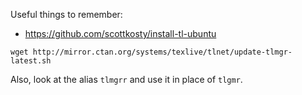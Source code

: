 
Useful things to remember:

- https://github.com/scottkosty/install-tl-ubuntu


```
wget http://mirror.ctan.org/systems/texlive/tlnet/update-tlmgr-latest.sh

```


Also, look at the alias `tlmgrr` and use it in place of `tlgmr`.

